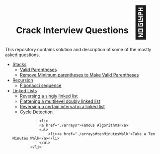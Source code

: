 <h1 align="center">
    Crack Interview Questions  <span style='font-size:100px;'>&#128170;</span>
</h1>
<p>This repository contains solution and description of 
some of the mostly asked questions.</p>

<ul>
    <li>
        <a href="./stacks">Stacks</a>
        <ul>
            <li><a href="./stacks#valid_parentheses">Valid Parentheses</a></li>
            <li><a href="./stacks#making_valid_parentheses">Remove Minimum parentheses to Make Valid Parentheses</a></li>            
        </ul>
    </li>
    <li>
        <a href="./recursion">Recursion</a>
        <ul>
            <li><a href="./recursion">Fibonacci sequence</a></li>
        </ul>
    </li>
    <li>
        <a href="./linked_lists">Linked Lists</a>
        <ul>
            <li><a href="./linked_lists#reversing_linked_list">Reversing a singly linked list</a></li>
            <li><a href="./linked_lists#flattening_multilevel">Flattening a multilevel doubly linked list</a></li>
            <li><a href="./linked_lists#reversing_level">Reversing a certain interval in a linked list</a></li>
            <li><a href="./linked_lists#cycle_detection">Cycle Detection</a></li>
        </ul>
    </li>

                <li>
                <a href="./arrays">Famous Algorithms</a>
                <ul>
                    <li><a href="./arrays#tenMinutesWalk">Take a Ten Minutes Walk</a></li>
                </ul>
            </li>
</ul>
